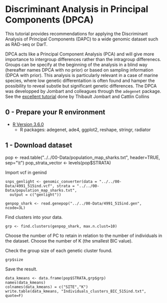 # Discriminant Analysis in Principal Components (DPCA)

This tutorial provides recommendations for applying the Discriminant Analysis of Principal Components (DAPC) to a wide genomic dataset such as RAD-seq or DarT. 

DPCA acts like a Principal Component Analysis (PCA) and will give more importance to intergroup differences rather than the intragroup differenecs. Groups can be specify at the beginning of the analysis in a blind way (hereafter names DPCA with no prior) or based on sampling information (DPCA with prior). This analysis is particularly relevant in a case of marine species, where low genetic differentaition is often found and hamper the possibility to reveal substle but significant genetic differences. The DPCA was developped by Jombart and colleagues through the `adegenet` package. See the [excellent tutorial](http://adegenet.r-forge.r-project.org/files/tutorial-dapc.pdf) done by Thibault Jombart and Cattlin Collins

## 0 - Prepare your R environment

- [R Version 3.6.0](https://cran.r-project.org/)
	* R packages: adegenet, ade4, ggplot2, reshape, stringr, radiator
  
## 1 - Download dataset
pop <- read.table("../../00-Data/population_map_sharks.txt", header=TRUE, sep="\t")
pop_strata_vector <- levels(pop$STRATA)

Import vcf in genind
```{r}
snps_genlight <- genomic_converter(data = "../../00-Data/4991_515ind.vcf", strata = "../../00-Data/population_map_sharks.txt",
  output = c("genlight"))
```

```{r}
genpop_shark <- read.genepop("../../00-Data/4991_515ind.gen", ncode=3L)
```

Find clusters into your data.
```{r}
grp <- find.clusters(genpop_shark, max.n.clust=10)
```

Choose the number of PC to retain in relation to the number of individuals in the dataset.
Choose the number of K (the smallest BIC value).

Check the group size of each genetic cluster found.
```{r}
grp$size
```

Save the result.
```{r}
data_kmeans <- data.frame(pop$STRATA,grp$grp)
names(data_kmeans)
colnames(data_kmeans) = c("SITE","K")
write.table(data_kmeans, "Individuals_clusters_BIC_515ind.txt", quote=F)
```



